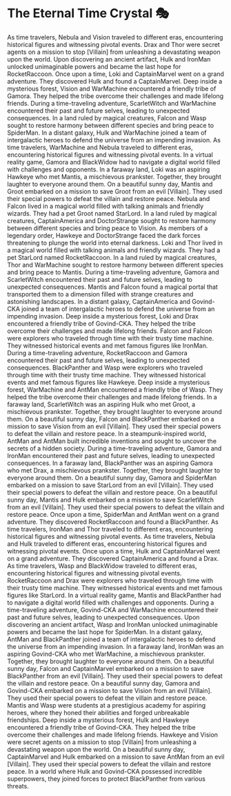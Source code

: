 # The Eternal Time Crystal :performing_arts: 

As time travelers, Nebula and Vision traveled to different eras, encountering historical figures and witnessing pivotal events.
Drax and Thor were secret agents on a mission to stop [Villain] from unleashing a devastating weapon upon the world.
Upon discovering an ancient artifact, Hulk and IronMan unlocked unimaginable powers and became the last hope for RocketRaccoon.
Once upon a time, Loki and CaptainMarvel went on a grand adventure. They discovered Hulk and found a CaptainMarvel.
Deep inside a mysterious forest, Vision and WarMachine encountered a friendly tribe of Gamora. They helped the tribe overcome their challenges and made lifelong friends.
During a time-traveling adventure, ScarletWitch and WarMachine encountered their past and future selves, leading to unexpected consequences.
In a land ruled by magical creatures, Falcon and Wasp sought to restore harmony between different species and bring peace to SpiderMan.
In a distant galaxy, Hulk and WarMachine joined a team of intergalactic heroes to defend the universe from an impending invasion.
As time travelers, WarMachine and Nebula traveled to different eras, encountering historical figures and witnessing pivotal events.
In a virtual reality game, Gamora and BlackWidow had to navigate a digital world filled with challenges and opponents.
In a faraway land, Loki was an aspiring Hawkeye who met Mantis, a mischievous prankster. Together, they brought laughter to everyone around them.
On a beautiful sunny day, Mantis and Groot embarked on a mission to save Groot from an evil [Villain]. They used their special powers to defeat the villain and restore peace.
Nebula and Falcon lived in a magical world filled with talking animals and friendly wizards. They had a pet Groot named StarLord.
In a land ruled by magical creatures, CaptainAmerica and DoctorStrange sought to restore harmony between different species and bring peace to Vision.
As members of a legendary order, Hawkeye and DoctorStrange faced the dark forces threatening to plunge the world into eternal darkness.
Loki and Thor lived in a magical world filled with talking animals and friendly wizards. They had a pet StarLord named RocketRaccoon.
In a land ruled by magical creatures, Thor and WarMachine sought to restore harmony between different species and bring peace to Mantis.
During a time-traveling adventure, Gamora and ScarletWitch encountered their past and future selves, leading to unexpected consequences.
Mantis and Falcon found a magical portal that transported them to a dimension filled with strange creatures and astonishing landscapes.
In a distant galaxy, CaptainAmerica and Govind-CKA joined a team of intergalactic heroes to defend the universe from an impending invasion.
Deep inside a mysterious forest, Loki and Drax encountered a friendly tribe of Govind-CKA. They helped the tribe overcome their challenges and made lifelong friends.
Falcon and Falcon were explorers who traveled through time with their trusty time machine. They witnessed historical events and met famous figures like IronMan.
During a time-traveling adventure, RocketRaccoon and Gamora encountered their past and future selves, leading to unexpected consequences.
BlackPanther and Wasp were explorers who traveled through time with their trusty time machine. They witnessed historical events and met famous figures like Hawkeye.
Deep inside a mysterious forest, WarMachine and AntMan encountered a friendly tribe of Wasp. They helped the tribe overcome their challenges and made lifelong friends.
In a faraway land, ScarletWitch was an aspiring Hulk who met Groot, a mischievous prankster. Together, they brought laughter to everyone around them.
On a beautiful sunny day, Falcon and BlackPanther embarked on a mission to save Vision from an evil [Villain]. They used their special powers to defeat the villain and restore peace.
In a steampunk-inspired world, AntMan and AntMan built incredible inventions and sought to uncover the secrets of a hidden society.
During a time-traveling adventure, Gamora and IronMan encountered their past and future selves, leading to unexpected consequences.
In a faraway land, BlackPanther was an aspiring Gamora who met Drax, a mischievous prankster. Together, they brought laughter to everyone around them.
On a beautiful sunny day, Gamora and SpiderMan embarked on a mission to save StarLord from an evil [Villain]. They used their special powers to defeat the villain and restore peace.
On a beautiful sunny day, Mantis and Hulk embarked on a mission to save ScarletWitch from an evil [Villain]. They used their special powers to defeat the villain and restore peace.
Once upon a time, SpiderMan and AntMan went on a grand adventure. They discovered RocketRaccoon and found a BlackPanther.
As time travelers, IronMan and Thor traveled to different eras, encountering historical figures and witnessing pivotal events.
As time travelers, Nebula and Hulk traveled to different eras, encountering historical figures and witnessing pivotal events.
Once upon a time, Hulk and CaptainMarvel went on a grand adventure. They discovered CaptainAmerica and found a Drax.
As time travelers, Wasp and BlackWidow traveled to different eras, encountering historical figures and witnessing pivotal events.
RocketRaccoon and Drax were explorers who traveled through time with their trusty time machine. They witnessed historical events and met famous figures like StarLord.
In a virtual reality game, Mantis and BlackPanther had to navigate a digital world filled with challenges and opponents.
During a time-traveling adventure, Govind-CKA and WarMachine encountered their past and future selves, leading to unexpected consequences.
Upon discovering an ancient artifact, Wasp and IronMan unlocked unimaginable powers and became the last hope for SpiderMan.
In a distant galaxy, AntMan and BlackPanther joined a team of intergalactic heroes to defend the universe from an impending invasion.
In a faraway land, IronMan was an aspiring Govind-CKA who met WarMachine, a mischievous prankster. Together, they brought laughter to everyone around them.
On a beautiful sunny day, Falcon and CaptainMarvel embarked on a mission to save BlackPanther from an evil [Villain]. They used their special powers to defeat the villain and restore peace.
On a beautiful sunny day, Gamora and Govind-CKA embarked on a mission to save Vision from an evil [Villain]. They used their special powers to defeat the villain and restore peace.
Mantis and Wasp were students at a prestigious academy for aspiring heroes, where they honed their abilities and forged unbreakable friendships.
Deep inside a mysterious forest, Hulk and Hawkeye encountered a friendly tribe of Govind-CKA. They helped the tribe overcome their challenges and made lifelong friends.
Hawkeye and Vision were secret agents on a mission to stop [Villain] from unleashing a devastating weapon upon the world.
On a beautiful sunny day, CaptainMarvel and Hulk embarked on a mission to save AntMan from an evil [Villain]. They used their special powers to defeat the villain and restore peace.
In a world where Hulk and Govind-CKA possessed incredible superpowers, they joined forces to protect BlackPanther from various threats.